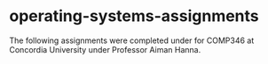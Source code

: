 # operating-systems-assignments
The following assignments were completed under for COMP346 at Concordia University under Professor Aiman Hanna.
